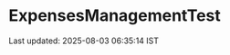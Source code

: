 # ExpensesManagementTest

































































































































Last updated: 2025-08-03 06:35:14 IST
